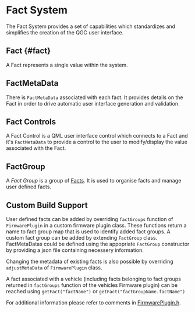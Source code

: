 # Fact System

The Fact System provides a set of capabilities which standardizes and simplifies the creation of the QGC user interface.

## Fact {#fact}

A Fact represents a single value within the system.

## FactMetaData

There is `FactMetaData` associated with each fact. It provides details on the Fact in order to drive automatic user interface generation and validation.

## Fact Controls

A Fact Control is a QML user interface control which connects to a Fact and it's `FactMetaData` to provide a control to the user to modify/display the value associated with the Fact.

## FactGroup

A *Fact Group* is a group of [Facts](#fact).
It is used to organise facts and manage user defined facts. 

## Custom Build Support

User defined facts can be added by overriding `factGroups` function of `FirmwarePlugin` in a custom firmware plugin class.
These functions return a name to fact group map that is used to identify added fact groups.
A custom fact group can be added by extending `FactGroup` class.
FactMetaDatas could be defined using the appopriate `FactGroup` constructor by providing a json file containing necessery information.

Changing the metadata of existing facts is also possible by overriding `adjustMetaData` of `FirmwarePlugin` class.

A fact associated with a vehicle (including facts belonging to fact groups returned in `factGroups` function of the vehicles Firmware plugin) can be reached using `getFact("factName")` or `getFact("factGroupName.factName")`

For additional information please refer to comments in [FirmwarePlugin.h](https://github.com/mavlink/qgroundcontrol/blob/v4.0.8/src/FirmwarePlugin/FirmwarePlugin.h).
